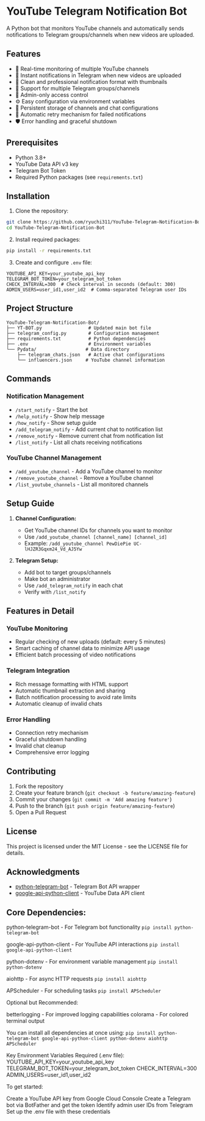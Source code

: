 # YouTube Telegram Notification Bot

A Python bot that monitors YouTube channels and automatically sends notifications to Telegram groups/channels when new videos are uploaded.

## Features

- 🔄 Real-time monitoring of multiple YouTube channels
- 📢 Instant notifications in Telegram when new videos are uploaded
- 🎯 Clean and professional notification format with thumbnails
- 👥 Support for multiple Telegram groups/channels
- 🔐 Admin-only access control
- ⚙️ Easy configuration via environment variables
- 💾 Persistent storage of channels and chat configurations
- 🚀 Automatic retry mechanism for failed notifications
- 🛡️ Error handling and graceful shutdown

## Prerequisites

- Python 3.8+
- YouTube Data API v3 key
- Telegram Bot Token
- Required Python packages (see `requirements.txt`)

## Installation

1. Clone the repository:
```bash
git clone https://github.com/ryuchi311/YouTube-Telegram-Notification-Bot.git
cd YouTube-Telegram-Notification-Bot
```

2. Install required packages:
```bash
pip install -r requirements.txt
```

3. Create and configure `.env` file:
```env
YOUTUBE_API_KEY=your_youtube_api_key
TELEGRAM_BOT_TOKEN=your_telegram_bot_token
CHECK_INTERVAL=300  # Check interval in seconds (default: 300)
ADMIN_USERS=user_id1,user_id2  # Comma-separated Telegram user IDs
```

## Project Structure

```
YouTube-Telegram-Notification-Bot/
├── YT-BOT.py                 # Updated main bot file
├── telegram_config.py        # Configuration management
├── requirements.txt          # Python dependencies
├── .env                      # Environment variables
└── Pydata/                  # Data directory
    ├── telegram_chats.json   # Active chat configurations
    └── influencers.json     # YouTube channel information
```

## Commands

### Notification Management
- `/start_notify` - Start the bot
- `/help_notify` - Show help message
- `/how_notify` - Show setup guide
- `/add_telegram_notify` - Add current chat to notification list
- `/remove_notify` - Remove current chat from notification list
- `/list_notify` - List all chats receiving notifications

### YouTube Channel Management
- `/add_youtube_channel` - Add a YouTube channel to monitor
- `/remove_youtube_channel` - Remove a YouTube channel
- `/list_youtube_channels` - List all monitored channels

## Setup Guide

1. **Channel Configuration:**
   - Get YouTube channel IDs for channels you want to monitor
   - Use `/add_youtube_channel [channel_name] [channel_id]`
   - Example: `/add_youtube_channel PewDiePie UC-lHJZR3Gqxm24_Vd_AJ5Yw`

2. **Telegram Setup:**
   - Add bot to target groups/channels
   - Make bot an administrator
   - Use `/add_telegram_notify` in each chat
   - Verify with `/list_notify`

## Features in Detail

### YouTube Monitoring
- Regular checking of new uploads (default: every 5 minutes)
- Smart caching of channel data to minimize API usage
- Efficient batch processing of video notifications

### Telegram Integration
- Rich message formatting with HTML support
- Automatic thumbnail extraction and sharing
- Batch notification processing to avoid rate limits
- Automatic cleanup of invalid chats

### Error Handling
- Connection retry mechanism
- Graceful shutdown handling
- Invalid chat cleanup
- Comprehensive error logging

## Contributing

1. Fork the repository
2. Create your feature branch (`git checkout -b feature/amazing-feature`)
3. Commit your changes (`git commit -m 'Add amazing feature'`)
4. Push to the branch (`git push origin feature/amazing-feature`)
5. Open a Pull Request

## License

This project is licensed under the MIT License - see the LICENSE file for details.

## Acknowledgments

- [python-telegram-bot](https://github.com/python-telegram-bot/python-telegram-bot) - Telegram Bot API wrapper
- [google-api-python-client](https://github.com/googleapis/google-api-python-client) - YouTube Data API client


## Core Dependencies:

python-telegram-bot - For Telegram bot functionality
`pip install python-telegram-bot`

google-api-python-client - For YouTube API interactions
`pip install google-api-python-client`

python-dotenv - For environment variable management
`pip install python-dotenv`

aiohttp - For async HTTP requests
`pip install aiohttp`

APScheduler - For scheduling tasks
`pip install APScheduler`

Optional but Recommended:

betterlogging - For improved logging capabilities
colorama - For colored terminal output

You can install all dependencies at once using:
`pip install python-telegram-bot google-api-python-client python-dotenv aiohttp APScheduler`

Key Environment Variables Required (.env file):
YOUTUBE_API_KEY=your_youtube_api_key
TELEGRAM_BOT_TOKEN=your_telegram_bot_token
CHECK_INTERVAL=300
ADMIN_USERS=user_id1,user_id2

To get started:

Create a YouTube API key from Google Cloud Console
Create a Telegram bot via BotFather and get the token
Identify admin user IDs from Telegram
Set up the .env file with these credentials
